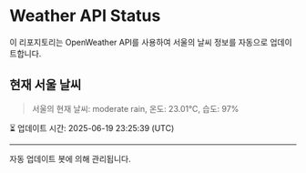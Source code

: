 
# Weather API Status

이 리포지토리는 OpenWeather API를 사용하여 서울의 날씨 정보를 자동으로 업데이트합니다.

## 현재 서울 날씨
> 서울의 현재 날씨: moderate rain, 온도: 23.01°C, 습도: 97%

⏳ 업데이트 시간: 2025-06-19 23:25:39 (UTC)

---
자동 업데이트 봇에 의해 관리됩니다.
